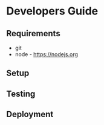 # Developers Guide

## Requirements

- git
- node - https://nodejs.org

## Setup

## Testing

## Deployment
